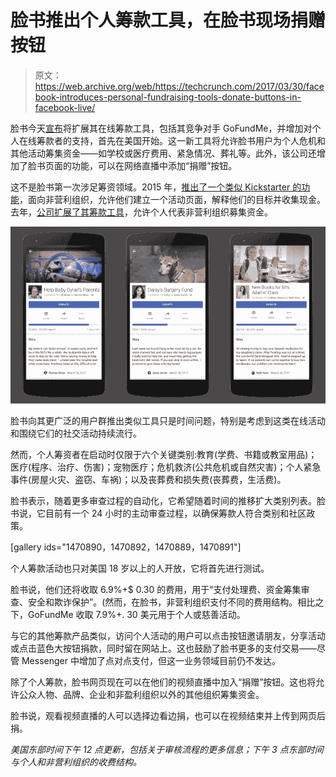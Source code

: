 # 脸书推出个人筹款工具，在脸书现场捐赠按钮

> 原文：<https://web.archive.org/web/https://techcrunch.com/2017/03/30/facebook-introduces-personal-fundraising-tools-donate-buttons-in-facebook-live/>

脸书今天[宣布](https://web.archive.org/web/20230404080256/http://newsroom.fb.com/news/2017/03/more-ways-to-support-causes/)将扩展其在线筹款工具，包括其竞争对手 GoFundMe，并增加对个人在线筹款者的支持，首先在美国开始。这一新工具将允许脸书用户为个人危机和其他活动筹集资金——如学校或医疗费用、紧急情况、葬礼等。此外，该公司还增加了脸书页面的功能，可以在网络直播中添加“捐赠”按钮。

这不是脸书第一次涉足筹资领域。2015 年，[推出了一个类似 Kickstarter 的功能](https://web.archive.org/web/20230404080256/https://techcrunch.com/2015/11/18/facestarter/)，面向非营利组织，允许他们建立一个活动页面，解释他们的目标并收集现金。去年，[公司扩展了其筹款工具](https://web.archive.org/web/20230404080256/https://techcrunch.com/2016/06/30/facebook-now-lets-you-fundraise-on-behalf-of-non-profit-organizations/)，允许个人代表非营利组织募集资金。

![](img/64147d240d8eeab364296d18aaa6e5ae.png)

脸书向其更广泛的用户群推出类似工具只是时间问题，特别是考虑到这类在线活动和围绕它们的社交活动持续流行。

然而，个人筹资者在启动时仅限于六个关键类别:教育(学费、书籍或教室用品)；医疗(程序、治疗、伤害)；宠物医疗；危机救济(公共危机或自然灾害)；个人紧急事件(房屋火灾、盗窃、车祸)；以及丧葬费和损失费(丧葬费，生活费)。

脸书表示，随着更多审查过程的自动化，它希望随着时间的推移扩大类别列表。脸书说，它目前有一个 24 小时的主动审查过程，以确保筹款人符合类别和社区政策。

[gallery ids="1470890，1470892，1470889，1470891"]

个人筹款活动也只对美国 18 岁以上的人开放，它将首先进行测试。

脸书说，他们还将收取 6.9%+$ 0.30 的费用，用于“支付处理费、资金筹集审查、安全和欺诈保护”。(然而，在脸书，非营利组织支付不同的费用结构。相比之下，GoFundMe 收取 7.9%+. 30 美元用于个人或慈善活动。

与它的其他筹款产品类似，访问个人活动的用户可以点击按钮邀请朋友，分享活动或点击蓝色大按钮捐款，同时留在网站上。这也鼓励了脸书更多的支付交易——尽管 Messenger 中增加了点对点支付，但这一业务领域目前仍不发达。

除了个人筹款，脸书网页现在可以在他们的视频直播中加入“捐赠”按钮。这也将允许公众人物、品牌、企业和非盈利组织以外的其他组织筹集资金。

脸书说，观看视频直播的人可以选择边看边捐，也可以在视频结束并上传到网页后捐。

*美国东部时间下午 12 点更新，包括关于审核流程的更多信息；下午 3 点东部时间与个人和非营利组织的收费结构。*